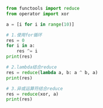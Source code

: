 
<BlogInfo id="861" title="2.计算一个列表中所有元素的异或" author="白日梦想猿" pv=0 read_times=0 pre_cost_time="0分12秒" category="序列的修改_散列和切片" tag_list="['序列的修改_散列和切片']" create_time="2022.03.28 10:40:15" update_time="2022.03.28 11:09:06" />

```python
from functools import reduce
from operator import xor

a = [i for i in range(10)]

# 1.使用for循环
res = 0
for i in a:
    res ^= i
print(res)

# 2.lambda结合reduce
res = reduce(lambda a, b: a ^ b, a)
print(res)

# 3.异或运算符结合reduce
res = reduce(xor, a)
print(res)

```
